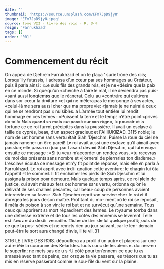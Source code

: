 ```yaml
---
date: ''
thumbnail: 'https://source.unsplash.com/EFm7JpD9jy8'
image: 'EFm7JpD9jy8.jpeg'
source: tome VII - livre des rois - P. 344
reign: 'Farrukhzad'
tags: []
order: '001'
---
```


# Commencement du récit

On appela de Djehrem Farrukhzad et on le plaça ’ surie trône des rois; Lorsqu’il y futassis, il adressa d’un cœur par ses hommages au Créateur, puis il parla ainsi : «Je suis fils des grands rois, et je ne «désire que la paix en ce monde. Si quelqu’un «cherche à faire le mal, il ne deviendra pas puis- «sant aussi longtemps que je régnerai. Celui au «contraire qui cultivera dans son cœur la droiture «et qui ne mêlera pas le mensonge à ses actes, «celui-là me sera aussi cher que ma propre vie: «jamais je ne nuirai à ceux qui ne se rendront pas
« nuisibles. a
L’armée tout entière lui rendit hommage en ces
termes : «Puissent la terre et le temps n’être point «privés de toi!» Mais quand un mois eut passé sur
son règne, le pouvoir et la fortune de ce roi furent précipités dans la poussière. Il avait un esclave à
taille de cyprès, beau, d’un aspect gracieux et
FAIlIlUKllZAD. 3115 noble; le nom de cet homme sans vertu était Siah
’Djeschm. Puisse la roue du ciel ne jamais ramener
un être pareil! Le roi avait aussi une esclave qu’il aimait avec passion; elle passa un jour par hasard
devant Siah Djeschm, qui lui envoya ensuite ce message : «Si tu veux m’accorder un rendez-vous,
«tu recevras de moi des présents sans nombre et «j’ornerai de pierreries ton diadème.» L’esclave
écouta ce message et n’y fit point de réponse, mais
elle en parla à Farrukhzad. Le roi apprit avec indi- gnation cette aventure; le chagrin lui ôta l’appétit
et le sommeil. Il fit enchaîner les pieds de Siah Djeschm et lui assigna la prison pour demeure. Mais quelque temps après, ce roi plein de justice, qui avait mis aux fers cet homme sans vertu, ordonna
qu’on le délivrât de ses chaînes pesantes, car beau-
coup de personnes avaient intercédé en sa faveur.
Siah Djeschm reprit son service chez le roi et il abrégea les jours de son maître. Profitant du mo-
ment où le roi se reposait, il mêla du poison à son
vin; le roi but et ne survécut qu’une semaine. Tous
ceux qui apprirent sa mort répandirent des larmes. Le royaume tomba dans une détresse extrême et de tous les côtés des ennemis se levèrent.
Telle est l’œuvre du destin versatile. Tâche de
tirer de lui quelque profit; jouis de ce que tu pos- sèdes et ne remets rien au jour suivant, car le len- demain peut-être le sort aura changé d’avis, il te
vil. 31

3116 LE LIVRE DES ROIS. dépouillera au profil d’un autre et placera sur une
autre tête la couronne des Keianides. louis donc de
les biens et donnes-en le superfin; ne mets pas de u s -U
côté pour ton’ennemi ce que tu as amassé avec tant
de peine, car lorsque ta vie passera, les trésors que tu as mis en réserve passeront comme le sou-l’île du
vent sur la plaine.
